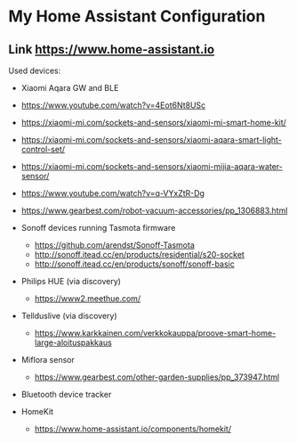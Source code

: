 # My Home Assistant Configuration

## Link https://www.home-assistant.io

Used devices:

- Xiaomi Aqara GW and BLE
 - https://www.youtube.com/watch?v=4Eot6Nt8USc
 - https://xiaomi-mi.com/sockets-and-sensors/xiaomi-mi-smart-home-kit/
 - https://xiaomi-mi.com/sockets-and-sensors/xiaomi-aqara-smart-light-control-set/
 - https://xiaomi-mi.com/sockets-and-sensors/xiaomi-mijia-aqara-water-sensor/
 - https://www.youtube.com/watch?v=q-VYxZtR-Dg
 - https://www.gearbest.com/robot-vacuum-accessories/pp_1306883.html


- Sonoff devices running Tasmota firmware
  - https://github.com/arendst/Sonoff-Tasmota
  - http://sonoff.itead.cc/en/products/residential/s20-socket
  - http://sonoff.itead.cc/en/products/sonoff/sonoff-basic


- Philips HUE (via discovery)
  - https://www2.meethue.com/


- Tellduslive (via discovery)
  - https://www.karkkainen.com/verkkokauppa/proove-smart-home-large-aloituspakkaus


- Miflora sensor
  - https://www.gearbest.com/other-garden-supplies/pp_373947.html

- Bluetooth device tracker

- HomeKit
  - https://www.home-assistant.io/components/homekit/
